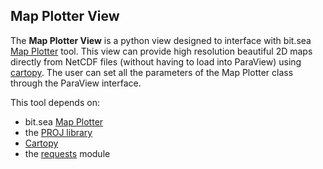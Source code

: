 ## Map Plotter View

The **Map Plotter View** is a python view designed to interface with bit.sea [Map Plotter](https://github.com/inogs/bit.sea/tree/master/MapPlotter) tool. This view can provide high resolution beautiful 2D maps directly from NetCDF files (without having to load into ParaView) using [cartopy](https://scitools.org.uk/cartopy/docs/latest/). The user can set all the parameters of the Map Plotter class through the ParaView interface.

This tool depends on:
* bit.sea [Map Plotter](https://github.com/inogs/bit.sea/tree/master/MapPlotter)
* the [PROJ library](https://proj.org/)
* [Cartopy](https://scitools.org.uk/cartopy/docs/latest/)
* the [requests](https://pypi.org/project/requests/) module
